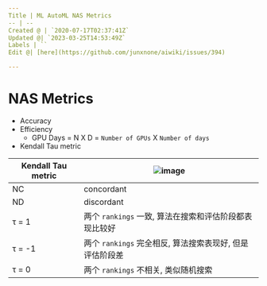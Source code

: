 ```yaml
---
Title | ML AutoML NAS Metrics
-- | --
Created @ | `2020-07-17T02:37:41Z`
Updated @| `2023-03-25T14:53:49Z`
Labels | ``
Edit @| [here](https://github.com/junxnone/aiwiki/issues/394)

---
```

# NAS Metrics

- Accuracy
- Efficiency
  - GPU Days = N X D =  `Number of GPUs` X `Number of days`
- Kendall Tau metric

Kendall Tau metric | ![image](https://user-images.githubusercontent.com/2216970/87631033-21283c80-c769-11ea-9d92-e5bfa15cb4c5.png)
-- | --
NC | concordant
ND | discordant
τ = 1 |  两个 `rankings` 一致, 算法在搜索和评估阶段都表现比较好
τ = -1 | 两个 `rankings` 完全相反, 算法搜索表现好, 但是评估阶段差
τ = 0 | 两个 `rankings` 不相关, 类似随机搜索

